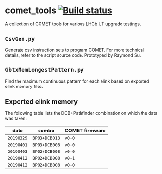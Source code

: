 # comet_tools [![Build status](https://travis-ci.com/umd-lhcb/comet_tools.svg?branch=master)](https://travis-ci.com/umd-lhcb)
A collection of COMET tools for various LHCb UT upgrade testings.


## `CsvGen.py`
Generate csv instruction sets to program COMET. For more technical details,
refer to the script source code. Prototyped by Raymond Su.


## `GbtxMemLongestPattern.py`
Find the maximum continuous pattern for each elink based on exported elink
memory files.


## Exported elink memory
The following table lists the DCB+Pathfinder combination on which the data was
taken:

| date       | combo         | COMET firmware |
|------------|---------------|----------------|
| `20190329` | `BP03+DCB013` | `v0-0`         |
| `20190401` | `BP03+DCB008` | `v0-0`         |
| `20190403` | `BP02+DCB008` | `v0-0`         |
| `20190412` | `BP02+DCB008` | `v0-1`         |
| `20190412` | `BP02+DCB008` | `v0-0`         |
